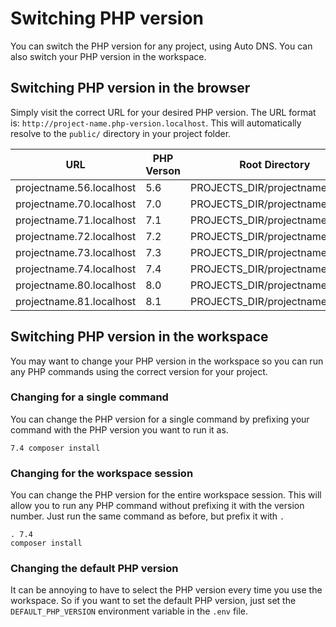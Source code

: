 # Switching PHP version

You can switch the PHP version for any project, using Auto DNS. You can also switch your
PHP version in the workspace.

## Switching PHP version in the browser

Simply visit the correct URL for your desired PHP version. The URL format is:
```http://project-name.php-version.localhost```. This will automatically resolve
to the ```public/``` directory in your project folder.

| URL                      | PHP Verson | Root Directory                  |
| ------------------------ | ---------- | ------------------------------- |
| projectname.56.localhost | 5.6        | PROJECTS_DIR/projectname/public |
| projectname.70.localhost | 7.0        | PROJECTS_DIR/projectname/public |
| projectname.71.localhost | 7.1        | PROJECTS_DIR/projectname/public |
| projectname.72.localhost | 7.2        | PROJECTS_DIR/projectname/public |
| projectname.73.localhost | 7.3        | PROJECTS_DIR/projectname/public |
| projectname.74.localhost | 7.4        | PROJECTS_DIR/projectname/public |
| projectname.80.localhost | 8.0        | PROJECTS_DIR/projectname/public |
| projectname.81.localhost | 8.1        | PROJECTS_DIR/projectname/public |

## Switching PHP version in the workspace

You may want to change your PHP version in the workspace so you can run any PHP commands
using the correct version for your project.

### Changing for a single command

You can change the PHP version for a single command by prefixing your command with the PHP version
you want to run it as.

```
7.4 composer install
```

### Changing for the workspace session

You can change the PHP version for the entire workspace session. This will allow you to run any PHP command
without prefixing it with the version number. Just run the same command as before, but prefix it with ```. ```

```
. 7.4
composer install
```

### Changing the default PHP version

It can be annoying to have to select the PHP version every time you use the workspace. So if you want to set
the default PHP version, just set the ```DEFAULT_PHP_VERSION``` environment variable in the ```.env``` file.